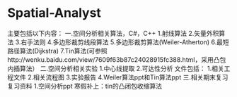 # Spatial-Analyst
主要包括以下内容：
一.空间分析相关算法，C#，C++
1.射线算法
2.矢量外积算法
3.右手法则
4.多边形裁剪线段算法
5.多边形裁剪算法(Weiler-Atherton)
6.最短路径算法(Dijkstra)
7.Tin算法(可参照http://wenku.baidu.com/view/7609f63b87c24028915fc388.html，采用凸包内插算法）
二.空间分析相关实验
1.中心线提取
2.可达性分析
文件包括：
1.相关工程文件
2.相关流程图
3.实验报告
4.Weiler算法ppt和Tin算法ppt
三.相关期末复习复习资料
1.空间分析ppt
寒假补上：tin的凸闭包收缩算法